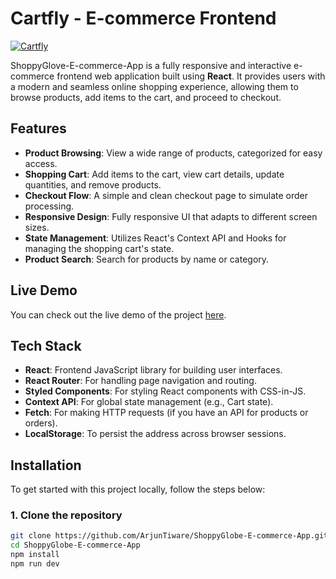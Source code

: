 # Cartfly - E-commerce Frontend

[![Cartfly](https://img.shields.io/badge/Github-Ecommerce-00BFFF)](https://github.com/ArjunTiware/ShoppyGlobe-E-commerce-App.git)

ShoppyGlove-E-commerce-App is a fully responsive and interactive e-commerce frontend web application built using **React**. It provides users with a modern and seamless online shopping experience, allowing them to browse products, add items to the cart, and proceed to checkout.

## Features

- **Product Browsing**: View a wide range of products, categorized for easy access.
- **Shopping Cart**: Add items to the cart, view cart details, update quantities, and remove products.
- **Checkout Flow**: A simple and clean checkout page to simulate order processing.
- **Responsive Design**: Fully responsive UI that adapts to different screen sizes.
- **State Management**: Utilizes React's Context API and Hooks for managing the shopping cart's state.
- **Product Search**: Search for products by name or category.

## Live Demo

You can check out the live demo of the project [here](https://shoppyglobe-e-commerce.netlify.app/).

## Tech Stack

- **React**: Frontend JavaScript library for building user interfaces.
- **React Router**: For handling page navigation and routing.
- **Styled Components**: For styling React components with CSS-in-JS.
- **Context API**: For global state management (e.g., Cart state).
- **Fetch**: For making HTTP requests (if you have an API for products or orders).
- **LocalStorage**: To persist the address  across browser sessions.

## Installation

To get started with this project locally, follow the steps below:

### 1. Clone the repository

```bash
git clone https://github.com/ArjunTiware/ShoppyGlobe-E-commerce-App.git
cd ShoppyGlobe-E-commerce-App
npm install
npm run dev
